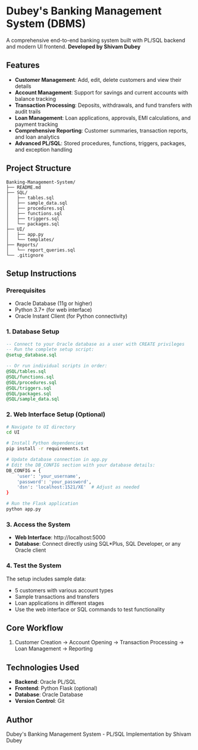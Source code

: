 # Dubey's Banking Management System (DBMS)

A comprehensive end-to-end banking system built with PL/SQL backend and modern UI frontend.
**Developed by Shivam Dubey**

## Features

- **Customer Management**: Add, edit, delete customers and view their details
- **Account Management**: Support for savings and current accounts with balance tracking
- **Transaction Processing**: Deposits, withdrawals, and fund transfers with audit trails
- **Loan Management**: Loan applications, approvals, EMI calculations, and payment tracking
- **Comprehensive Reporting**: Customer summaries, transaction reports, and loan analytics
- **Advanced PL/SQL**: Stored procedures, functions, triggers, packages, and exception handling

## Project Structure

```
Banking-Management-System/
├── README.md
├── SQL/
│   ├── tables.sql
│   ├── sample_data.sql
│   ├── procedures.sql
│   ├── functions.sql
│   ├── triggers.sql
│   └── packages.sql
├── UI/
│   ├── app.py
│   └── templates/
├── Reports/
│   └── report_queries.sql
└── .gitignore
```

## Setup Instructions

### Prerequisites
- Oracle Database (11g or higher)
- Python 3.7+ (for web interface)
- Oracle Instant Client (for Python connectivity)

### 1. Database Setup
```sql
-- Connect to your Oracle database as a user with CREATE privileges
-- Run the complete setup script:
@setup_database.sql

-- Or run individual scripts in order:
@SQL/tables.sql
@SQL/functions.sql
@SQL/procedures.sql
@SQL/triggers.sql
@SQL/packages.sql
@SQL/sample_data.sql
```

### 2. Web Interface Setup (Optional)
```bash
# Navigate to UI directory
cd UI

# Install Python dependencies
pip install -r requirements.txt

# Update database connection in app.py
# Edit the DB_CONFIG section with your database details:
DB_CONFIG = {
    'user': 'your_username',
    'password': 'your_password',
    'dsn': 'localhost:1521/XE'  # Adjust as needed
}

# Run the Flask application
python app.py
```

### 3. Access the System
- **Web Interface**: http://localhost:5000
- **Database**: Connect directly using SQL*Plus, SQL Developer, or any Oracle client

### 4. Test the System
The setup includes sample data:
- 5 customers with various account types
- Sample transactions and transfers
- Loan applications in different stages
- Use the web interface or SQL commands to test functionality

## Core Workflow

1. Customer Creation → Account Opening → Transaction Processing → Loan Management → Reporting

## Technologies Used

- **Backend**: Oracle PL/SQL
- **Frontend**: Python Flask (optional)
- **Database**: Oracle Database
- **Version Control**: Git

## Author

Dubey's Banking Management System - PL/SQL Implementation by Shivam Dubey